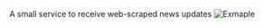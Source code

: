 A small service to receive web-scraped news updates
![Exmaple](https://github.com/mrtroll1/NieuwsScraper/images/exmaple_image.png)
